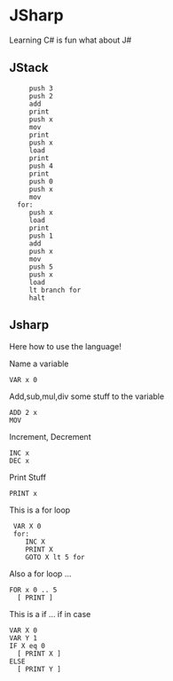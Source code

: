 # JSharp
Learning C# is fun what about J#

## JStack
```
     push 3
     push 2
     add
     print
     push x
     mov 
     print
     push x
     load
     print
     push 4
     print
     push 0
     push x
     mov
  for:
     push x
     load
     print
     push 1
     add
     push x
     mov
     push 5
     push x
     load 
     lt branch for
     halt
 ```
## Jsharp
Here how to use the language!

Name a variable
```
VAR x 0
```
Add,sub,mul,div some stuff to the variable
```
ADD 2 x
MOV
```
Increment, Decrement
```
INC x
DEC x
```

Print Stuff
```
PRINT x
```

This is a for loop 
```
 VAR X 0
 for: 
    INC X
    PRINT X
    GOTO X lt 5 for
 ```
Also a for loop ... 
```
FOR x 0 .. 5 
  [ PRINT ]
```
This is a if ... if in case
```
VAR X 0
VAR Y 1
IF X eq 0 
  [ PRINT X ]
ELSE 
  [ PRINT Y ] 
```
 
